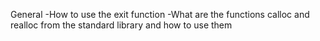 General
-How to use the exit function
-What are the functions calloc and
 realloc from the standard library and how to use them